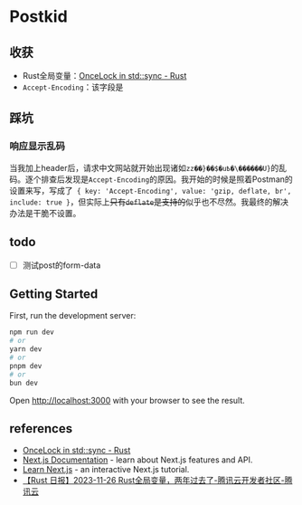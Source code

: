 # Postkid

## 收获
- Rust全局变量：[OnceLock in std::sync - Rust](https://doc.rust-lang.org/std/sync/struct.OnceLock.html)
- `Accept-Encoding`：该字段是

## 踩坑
### 响应显示乱码
当我加上header后，请求中文网站就开始出现诸如`zz��}��$�u߿�\������U}`的乱码。逐个排查后发现是`Accept-Encoding`的原因。我开始的时候是照着Postman的设置来写，写成了` { key: 'Accept-Encoding', value: 'gzip, deflate, br', include: true }`，但实际上~~只有`deflate`是支持的~~似乎也不尽然。我最终的解决办法是干脆不设置。

## todo
- [ ] 测试post的form-data

## Getting Started

First, run the development server:

```bash
npm run dev
# or
yarn dev
# or
pnpm dev
# or
bun dev
```

Open [http://localhost:3000](http://localhost:3000) with your browser to see the result.

## references
- [OnceLock in std::sync - Rust](https://doc.rust-lang.org/std/sync/struct.OnceLock.html)
- [Next.js Documentation](https://nextjs.org/docs) - learn about Next.js features and API.
- [Learn Next.js](https://nextjs.org/learn) - an interactive Next.js tutorial.
- [【Rust 日报】2023-11-26 Rust全局变量，两年过去了-腾讯云开发者社区-腾讯云](https://cloud.tencent.com/developer/article/2364764?areaId=106001)